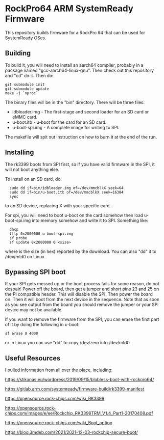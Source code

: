 # RockPro64 ARM SystemReady Firmware

This repository builds firmware for a RockPro 64 that can be used for
SystemReady OSes.

## Building

To build it, you will need to install an aarch64 compiler, probably in
a package named "gcc-aarch64-linux-gnu". Then check out this repository
and "cd" do it.  Then do:

```
git submodule init
git submodule update
make -j `nproc`
```

The binary files will be in the "bin" directory.  There will be three
files:

* idbloader.img - The first-stage and second loader for an SD card or
  eMMC card.
* u-boot.itb - u-boot for the card for an SD card.
* u-boot-spi.img - A complete image for writing to SPI.

The makefile will spit out instruction on how to burn it at the end of
the run.

## Installing

The rk3399 boots from SPI first, so if you have valid firmware in the
SPI, it will not boot anything else.

To install on an SD card, do:

```
  sudo dd if=bin/idbloader.img of=/dev/mmcblkX seek=64
  sudo dd if=bin/u-boot.itb of=/dev/mmcblkX seek=16384
  sync
```

to an SD device, replacing X with your specific card.

For spi, you will need to boot u-boot on the card somehow then load
u-boot-spi.img into memory somehow and write it to SPI.  Something
like:

```
  dhcp
  tftp 0x2000000 u-boot-spi.img
  sf probe
  sf update 0x2000000 0 <size>
```

where <size> is the size (in hex) reported by the download.  You can
also "dd" it to /dev/mtd0 on Linux.

## Bypassing SPI boot

If your SPI gets messed up or the boot process fails for some reason,
do not despair!  Power off the board, then get a jumper and short pins
23 and 25 on the Pi compatible header.  This will disable the SPI.
Then power the board on.  Then it will boot from the next device in
the sequence.  Note that as soon as you see output from the board you
should remove the jumper or your SPI device may not be available.

If you want to remove the firmware from the SPI, you can erase the
first part of it by doing the following in u-boot:

```
sf erase 0 4000
```

or in Linux you can use "dd" to copy /dev/zero into /dev/mtd0.

## Useful Resources

I pulled information from all over the place, including:

https://stikonas.eu/wordpress/2019/09/15/blobless-boot-with-rockpro64/

https://gitlab.arm.com/systemready/firmware-build/rk3399-manifest

https://opensource.rock-chips.com/wiki_RK3399

https://opensource.rock-chips.com/images/e/ee/Rockchip_RK3399TRM_V1.4_Part1-20170408.pdf

https://opensource.rock-chips.com/wiki_Boot_option

https://blog.3mdeb.com/2021/2021-12-03-rockchip-secure-boot/